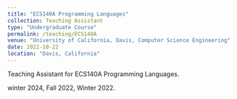 ```yaml
---
title: "ECS140A Programming Languages"
collection: Teaching Assistant
type: "Undergraduate Course"
permalink: /teaching/ECS140A
venue: "University of California, Davis, Computer Science Engineering"
date: 2022-10-22
location: "Davis, California"
---
```


Teaching Assistant for ECS140A Programming Languages.

winter 2024, Fall 2022, Winter 2022.
